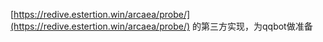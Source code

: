 [https://redive.estertion.win/arcaea/probe/](https://redive.estertion.win/arcaea/probe/) 的第三方实现，为qqbot做准备